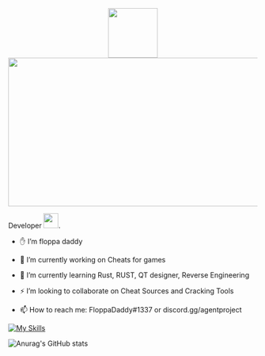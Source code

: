 

<div id="header" align="center">
  <img src="[https://cdn.discordapp.com/attachments/930741053353512980/1034068534755598417/typing_kitty.gif]([https://camo.githubusercontent.com/63371d36886ee658f5a97401f393e1ab1684b2fd3de674b8f5efc7d410b2a3d0/68747470733a2f2f6d656469612e67697068792e636f6d2f6d656469612f57556c706c634d704f43456d5447427442572f67697068792e676966](https://cdn.discordapp.com/attachments/930741053353512980/1034068534755598417/typing_kitty.gif))" width="100"/>
</div>
<img src="https://komarev.com/ghpvc/floppadaddy&style=flat-square&color=blue" alt=""/>
<div align="center">
  <img src="[https://media.giphy.com/media/dWesBcTLavkZuG35MI/giphy.gif](https://cdn.discordapp.com/attachments/930741053353512980/1034068534755598417/typing_kitty.gif)" width="600" height="300"/>
</div>

Developer <img src="https://media.giphy.com/media/WUlplcMpOCEmTGBtBW/giphy.gif" width="30">.


- ✋ I’m floppa daddy

- :telescope: I’m currently working on Cheats for games

- :seedling: I’m currently learning Rust, RUST, QT designer, Reverse Engineering

- :zap: I’m looking to collaborate on Cheat Sources and Cracking Tools

- :mailbox: How to reach me: FloppaDaddy#1337 or discord.gg/agentproject


[![My Skills](https://skillicons.dev/icons?i=js,html,css,wasm)](https://skillicons.dev)




![Anurag's GitHub stats](https://github-readme-stats.vercel.app/api?username=floppadaddy&show_icons=true&theme=fffefe)



<!---

floppadaddy/floppadaddy is a ✨ special ✨ repository because its `README.md` (this file) appears on your GitHub profile.
You can click the Preview link to take a look at your changes.
--->
